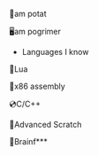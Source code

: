 🥔am potat

🖥am pogrimer

- Languages I know

💠Lua

💾x86 assembly

💿C/C++

📒Advanced Scratch

🤬Brainf***
